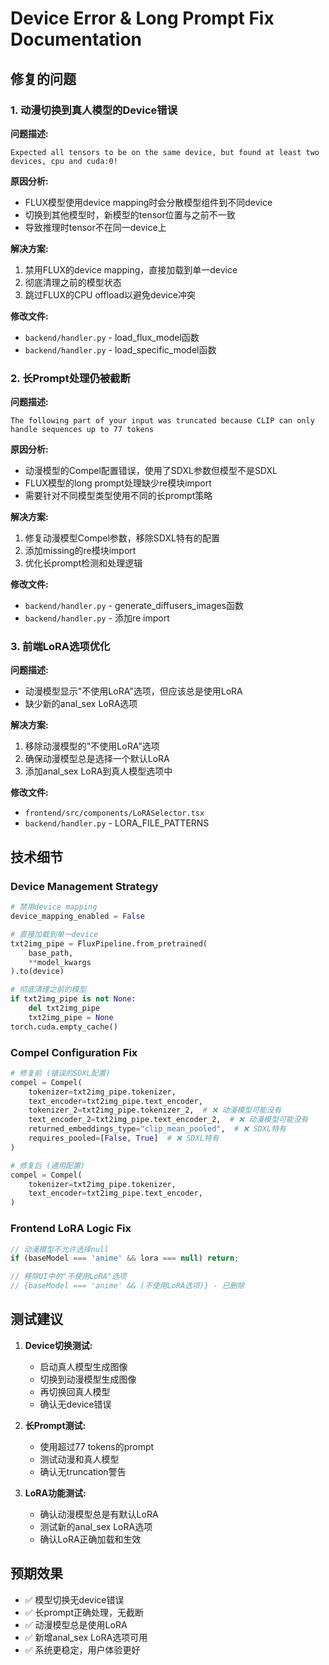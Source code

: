 # Device Error & Long Prompt Fix Documentation

## 修复的问题

### 1. 动漫切换到真人模型的Device错误

**问题描述:**
```
Expected all tensors to be on the same device, but found at least two devices, cpu and cuda:0!
```

**原因分析:**
- FLUX模型使用device mapping时会分散模型组件到不同device
- 切换到其他模型时，新模型的tensor位置与之前不一致
- 导致推理时tensor不在同一device上

**解决方案:**
1. 禁用FLUX的device mapping，直接加载到单一device
2. 彻底清理之前的模型状态
3. 跳过FLUX的CPU offload以避免device冲突

**修改文件:**
- `backend/handler.py` - load_flux_model函数
- `backend/handler.py` - load_specific_model函数

### 2. 长Prompt处理仍被截断

**问题描述:**
```
The following part of your input was truncated because CLIP can only handle sequences up to 77 tokens
```

**原因分析:**
- 动漫模型的Compel配置错误，使用了SDXL参数但模型不是SDXL
- FLUX模型的long prompt处理缺少re模块import
- 需要针对不同模型类型使用不同的长prompt策略

**解决方案:**
1. 修复动漫模型Compel参数，移除SDXL特有的配置
2. 添加missing的re模块import
3. 优化长prompt检测和处理逻辑

**修改文件:**
- `backend/handler.py` - generate_diffusers_images函数
- `backend/handler.py` - 添加re import

### 3. 前端LoRA选项优化

**问题描述:**
- 动漫模型显示"不使用LoRA"选项，但应该总是使用LoRA
- 缺少新的anal_sex LoRA选项

**解决方案:**
1. 移除动漫模型的"不使用LoRA"选项
2. 确保动漫模型总是选择一个默认LoRA
3. 添加anal_sex LoRA到真人模型选项中

**修改文件:**
- `frontend/src/components/LoRASelector.tsx`
- `backend/handler.py` - LORA_FILE_PATTERNS

## 技术细节

### Device Management Strategy
```python
# 禁用device mapping
device_mapping_enabled = False

# 直接加载到单一device
txt2img_pipe = FluxPipeline.from_pretrained(
    base_path,
    **model_kwargs
).to(device)

# 彻底清理之前的模型
if txt2img_pipe is not None:
    del txt2img_pipe
    txt2img_pipe = None
torch.cuda.empty_cache()
```

### Compel Configuration Fix
```python
# 修复前 (错误的SDXL配置)
compel = Compel(
    tokenizer=txt2img_pipe.tokenizer,
    text_encoder=txt2img_pipe.text_encoder,
    tokenizer_2=txt2img_pipe.tokenizer_2,  # ❌ 动漫模型可能没有
    text_encoder_2=txt2img_pipe.text_encoder_2,  # ❌ 动漫模型可能没有
    returned_embeddings_type="clip_mean_pooled",  # ❌ SDXL特有
    requires_pooled=[False, True]  # ❌ SDXL特有
)

# 修复后 (通用配置)
compel = Compel(
    tokenizer=txt2img_pipe.tokenizer,
    text_encoder=txt2img_pipe.text_encoder,
)
```

### Frontend LoRA Logic Fix
```typescript
// 动漫模型不允许选择null
if (baseModel === 'anime' && lora === null) return;

// 移除UI中的"不使用LoRA"选项
// {baseModel === 'anime' && (不使用LoRA选项)} - 已删除
```

## 测试建议

1. **Device切换测试:**
   - 启动真人模型生成图像
   - 切换到动漫模型生成图像
   - 再切换回真人模型
   - 确认无device错误

2. **长Prompt测试:**
   - 使用超过77 tokens的prompt
   - 测试动漫和真人模型
   - 确认无truncation警告

3. **LoRA功能测试:**
   - 确认动漫模型总是有默认LoRA
   - 测试新的anal_sex LoRA选项
   - 确认LoRA正确加载和生效

## 预期效果

- ✅ 模型切换无device错误
- ✅ 长prompt正确处理，无截断
- ✅ 动漫模型总是使用LoRA
- ✅ 新增anal_sex LoRA选项可用
- ✅ 系统更稳定，用户体验更好 